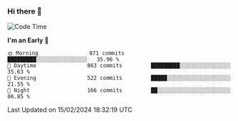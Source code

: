 ### Hi there 👋
<!--START_SECTION:waka-->
![Code Time](http://img.shields.io/badge/Code%20Time-434%20hrs%2019%20mins-blue)

**I'm an Early 🐤** 

```text
🌞 Morning                871 commits         █████████░░░░░░░░░░░░░░░░   35.96 % 
🌆 Daytime                863 commits         █████████░░░░░░░░░░░░░░░░   35.63 % 
🌃 Evening                522 commits         █████░░░░░░░░░░░░░░░░░░░░   21.55 % 
🌙 Night                  166 commits         ██░░░░░░░░░░░░░░░░░░░░░░░   06.85 % 
```



 Last Updated on 15/02/2024 18:32:19 UTC
<!--END_SECTION:waka-->

<!--
**BrianCurliss/BrianCurliss** is a ✨ _special_ ✨ repository because its `README.md` (this file) appears on your GitHub profile.

Here are some ideas to get you started:

- 🔭 I’m currently working on ...
- 🌱 I’m currently learning ...
- 👯 I’m looking to collaborate on ...
- 🤔 I’m looking for help with ...
- 💬 Ask me about ...
- 📫 How to reach me: ...
- 😄 Pronouns: ...
- ⚡ Fun fact: ...
-->
